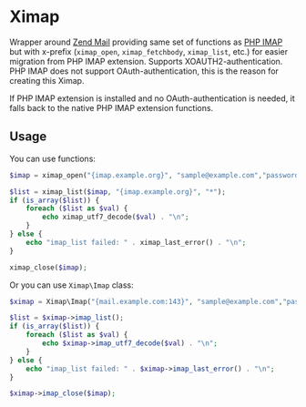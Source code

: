 # Ximap
Wrapper around [Zend Mail](https://github.com/zendframework/zend-mail) providing same set of functions as [PHP IMAP](https://www.php.net/manual/en/book.imap.php) but with x-prefix (`ximap_open`, `ximap_fetchbody`, `ximap_list`, etc.) for easier migration from PHP IMAP extension. Supports XOAUTH2-authentication. PHP IMAP does not support OAuth-authentication, this is the reason for creating this Ximap.

If PHP IMAP extension is installed and no OAuth-authentication is needed, it falls back to the native PHP IMAP extension functions.

## Usage

You can use functions:
```php
$imap = ximap_open("{imap.example.org}", "sample@example.com","password");

$list = ximap_list($imap, "{imap.example.org}", "*");
if (is_array($list)) {
    foreach ($list as $val) {
        echo ximap_utf7_decode($val) . "\n";
    }
} else {
    echo "imap_list failed: " . ximap_last_error() . "\n";
}

ximap_close($imap);

```

Or you can use `Ximap\Imap` class:

```php
$ximap = Ximap\Imap("{mail.example.com:143}", "sample@example.com","password");

$list = $ximap->imap_list();
if (is_array($list)) {
    foreach ($list as $val) {
        echo $ximap->imap_utf7_decode($val) . "\n";
    }
} else {
    echo "imap_list failed: " . $ximap->imap_last_error() . "\n";
}

$ximap->imap_close($imap);
```
